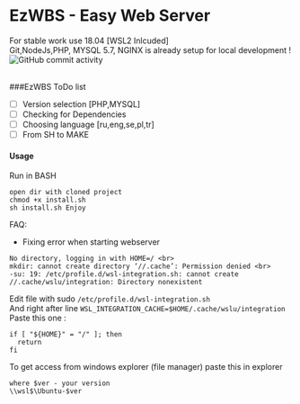 # EzWBS - Easy Web Server
For stable work use 18.04 [WSL2 Inlcuded]
<br>
Git,NodeJs,PHP, MYSQL 5.7, NGINX is already setup for local development ! 
<br>
![GitHub commit activity](https://img.shields.io/github/commit-activity/y/idevmans/EzWBS)

<br>
###EzWBS ToDo list

- [ ] Version selection [PHP,MYSQL]
- [ ] Checking for Dependencies
- [ ] Choosing language [ru,eng,se,pl,tr]
- [ ] From SH to MAKE

#### Usage
Run in BASH
<br>
```git clone https://github.com/idevmans/EzWBS.git
open dir with cloned project
chmod +x install.sh
sh install.sh Enjoy
```

FAQ:
- Fixing error when starting webserver <br>
```
No directory, logging in with HOME=/ <br>
mkdir: cannot create directory ‘//.cache’: Permission denied <br>
-su: 19: /etc/profile.d/wsl-integration.sh: cannot create //.cache/wslu/integration: Directory nonexistent
```

Edit file with sudo `/etc/profile.d/wsl-integration.sh` <br>
And right after line `WSL_INTEGRATION_CACHE=$HOME/.cache/wslu/integration`<br>
Paste this one :<br>
```
if [ "${HOME}" = "/" ]; then
  return
fi
```
To get access from windows explorer (file manager) paste this in explorer <br>
```
where $ver - your version
\\wsl$\Ubuntu-$ver
```
